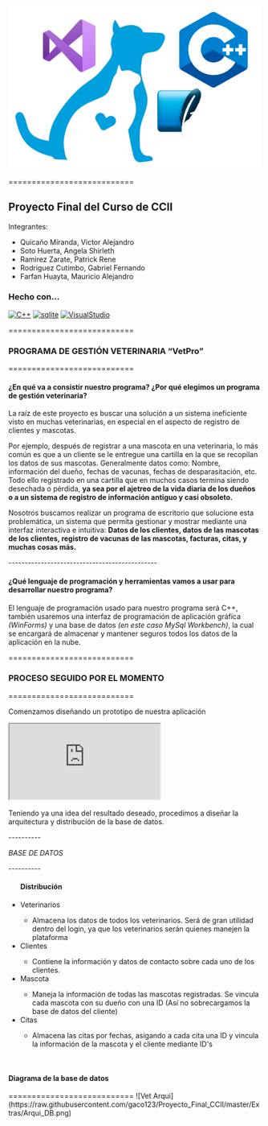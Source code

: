 ![Vet logo](https://raw.githubusercontent.com/gaco123/Proyecto_Final_CCII/master/Extras/logo.png)

===========================

Proyecto Final del Curso de CCII
-------------
Integrantes:

* Quicaño Miranda, Victor Alejandro
* Soto Huerta, Angela Shirleth
* Ramirez Zarate, Patrick Rene
* Rodriguez Cutimbo, Gabriel Fernando
* Farfan Huayta, Mauricio Alejandro
### Hecho con...

<p align="left">
<a href="https://docs.microsoft.com/en-us/cpp/?view=msvc-170" target="_blank" rel="noreferrer"><img src="https://raw.githubusercontent.com/danielcranney/readme-generator/main/public/icons/skills/cplusplus-colored.svg" width="36" height="36" alt="C++" /></a>
<a href="https://www.sqlite.org/index.html" target="_blank" rel="noreferrer"><img src="https://codigosql.top/wp-content/uploads/2020/02/base-de-datos-en-mysql-212x300.png" width="36" height="36" alt="sqlite" /></a>
<a href="https://es.wikipedia.org/wiki/Microsoft_Visual_Studio" target="_blank" rel="noreferrer"><img src="https://upload.wikimedia.org/wikipedia/commons/thumb/5/59/Visual_Studio_Icon_2019.svg/768px-Visual_Studio_Icon_2019.svg.png?20210214224138" width="36" height="36" alt="VisualStudio" /></a>
</p>

===========================

<h3>PROGRAMA DE GESTIÓN VETERINARIA “VetPro”</h3>
<p>===========================</p>
<h4>¿En qué va a consistir nuestro programa? ¿Por qué elegimos un programa de gestión veterinaria?</h4>
<p>La raíz de este proyecto es buscar una solución a un sistema ineficiente visto en muchas veterinarias, en especial en el aspecto de registro de clientes y mascotas. 

Por ejemplo, después de registrar a una mascota en una veterinaria, lo más común es que a un cliente se le entregue una cartilla en la que se recopilan los datos de sus mascotas. Generalmente datos como: Nombre, información del dueño, fechas de vacunas, fechas de desparasitación, etc. Todo ello registrado en una cartilla que en muchos casos termina siendo desechada o pérdida, <b>ya sea por el ajetreo de la vida diaria de los dueños o a un sistema de registro de información antiguo y casi obsoleto.</b>

Nosotros buscamos realizar un programa de escritorio que solucione esta problemática, un sistema que permita gestionar y mostrar mediante una interfaz interactiva e intuitiva: <b>Datos de los clientes, datos de las mascotas de los clientes, registro de vacunas de las mascotas, facturas, citas, y muchas cosas más.</b></p>
<p>----------------------------------------------</p>
<h4>¿Qué lenguaje de programación y herramientas vamos a usar para desarrollar nuestro programa?</h4>
<p>El lenguaje de programación usado para nuestro programa será C++, también usaremos una interfaz de programación de aplicación gráfica <i>(WinForms)</i> y una base de datos <i>(en este caso MySql Workbench)</i>, la cual se encargará de almacenar y mantener seguros todos los datos de la aplicación en la nube.</p>
<p>===========================</p>
<h3>PROCESO SEGUIDO POR EL MOMENTO</h3>
<p>===========================</p>
<p>Comenzamos diseñando un prototipo de nuestra aplicación</p>

<iframe src="https://www.figma.com/embed?embed_host=share&url=https%3A%2F%2Fwww.figma.com%2Fproto%2FZjvRwTrsCjNgFQ0PgcXp4W%2FUntitled%3Fnode-id%3D2%253A5%26starting-point-node-id%3D2%253A5" allowfullscreen></iframe>
<br>
<p>Teniendo ya una idea del resultado deseado, procedimos a diseñar la arquitectura y distribución de la base de datos.</p>
<p>----------</p>
<p><i>BASE DE DATOS</i></p>
<p>----------</p>
<ul><h4>Distribución</h4>
<li>Veterinarios</li>
<ul><li>Almacena los datos de todos los veterinarios. Será de gran utilidad dentro del login, ya que los veterinarios serán quienes manejen la plataforma</li></ul>
<li>Clientes</li>
<ul><li>Contiene la información y datos de contacto sobre cada uno de los clientes.</li></ul>
<li>Mascota</li>
<ul><li>Maneja la información de todas las mascotas registradas. Se vincula cada mascota con su dueño con una ID (Así no sobrecargamos la base de datos del cliente)</li></ul>
<li>Citas</li>
<ul><li>Almacena las citas por fechas, asigando a cada cita una ID y vincula la información de la mascota y el cliente mediante ID's</li></ul>
</ul>
<br>
<h4>Diagrama de la base de datos</h4>
===========================
![Vet Arqui](https://raw.githubusercontent.com/gaco123/Proyecto_Final_CCII/master/Extras/Arqui_DB.png)